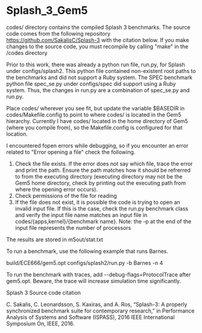 # Splash_3_Gem5

codes/ directory contains the compiled Splash 3 benchmarks. The source code comes from the following repository https://github.com/SakalisC/Splash-3 with the citation below.  If you make changes to the source code, you must recompile by calling "make" in the /codes directory
  

Prior to this work, there was already a python run file, run.py, for Splash under configs/splash2. This python file contained non-existent root paths to the benchmarks and did not support a Ruby system. The SPEC benchmark python file spec_se.py under configs/spec did support using a Ruby system. Thus, the changes in run.py are a combination of spec_se.py and run.py.

Place codes/ wherever you see fit, but update the variable $BASEDIR in codes/Makefile.config to point to where codes/ is located in the Gem5 hierarchy. Currently I have codes/ located in the home directory of Gem5 (where you compile from), so the Makefile.config is configured for that location. 

I encountered fopen errors while debugging, so if you encounter an error related to "Error opening a file" check the following. 
1) Check the file exists. If the error does not say which file, trace the error and print the path. Ensure the path matches how it should be refrerred to from the executing directory (executing directory may not be the Gem5 home directory, check by printing out the executing path from where the opening error occurs).
2) Check permissions of the file for reading
3) If the file does not exist, it is possible the code is trying to open an invalid input file. If this is the case, check the run.py benchmark class and verify the input file name matches an input file in codes/{apps,kernel}/{benchmark name}. Note: the -p at the end of the input file represents the number of processors
 
The results are stored in m5out/stat.txt

To run a benchmark, use the following example that runs Barnes.

build/ECE666/gem5.opt configs/splash2/run.py -b Barnes -n 4

To run the benchmark with traces, add --debug-flags=ProtocolTrace after gem5.opt. Beware, the trace will increase simulation time significantly. 




Splash 3 Source code citation

C. Sakalis, C. Leonardsson, S. Kaxiras, and A. Ros, “Splash-3: A
properly synchronized benchmark suite for contemporary research,”
in Performance Analysis of Systems and Software (ISPASS), 2016
IEEE International Symposium On, IEEE, 2016.
